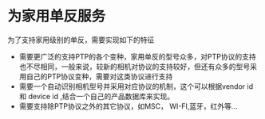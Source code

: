 # 为家用单反服务

为了支持家用级别的单反，需要实现如下的特征

- 需要更广泛的支持PTP的各个变种，家用单反的型号众多，对PTP协议的支持也不尽相同，一般来说，较新的相机对协议的支持较好，但还有众多的型号采用自己的PTP协议变种，需要对这类协议进行支持
- 需要一个自动识别相机型号并采用对应协议的机制，这个可以根据vendor id 和 device id ,结合一个自己的产品数据库来实现。
- 需要支持除PTP协议之外的其它协议，如MSC， WI-FI,蓝牙，红外等...
